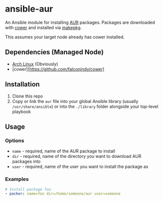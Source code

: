 # ansible-aur

An Ansible module for installing [AUR](https://aur.archlinux.org/) packages. Packages are downloaded with [cower](https://github.com/falconindy/cower) and installed via [makepkg](https://wiki.archlinux.org/index.php/Makepkg).

This assumes your target node already has cower installed.

## Dependencies (Managed Node)

* [Arch Linux](https://www.archlinux.org/) (Obviously)
* [cower][https://github.com/falconindy/cower]

## Installation

1. Clone this repo
2. Copy or link the `aur` file into your global Ansible library (usually `/usr/share/ansible`) or into the `./library` folder alongside your top-level playbook

## Usage

### Options

* `name` - required, name of the AUR package to install
* `dir` - required, name of the directory you want to download AUR packages into
* `user` - required, name of the user you want to install the package as

### Examples

```yaml
# Install package foo
- packer: name=foo dir=/home/someone/aur user=someone

```

